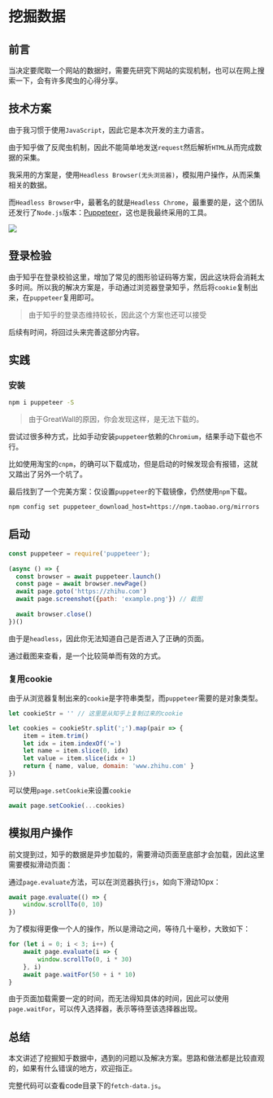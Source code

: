 # 挖掘数据

## 前言

当决定要爬取一个网站的数据时，需要先研究下网站的实现机制，也可以在网上搜索一下，会有许多爬虫的心得分享。

## 技术方案

由于我习惯于使用`JavaScript`，因此它是本次开发的主力语言。

由于知乎做了反爬虫机制，因此不能简单地发送`request`然后解析`HTML`从而完成数据的采集。

我采用的方案是，使用`Headless Browser(无头浏览器)`，模拟用户操作，从而采集相关的数据。

而`Headless Browser`中，最著名的就是`Headless Chrome`，最重要的是，这个团队还发行了`Node.js`版本：[Puppeteer](https://www.npmjs.com/package/puppeteer)，这也是我最终采用的工具。

![](https://user-images.githubusercontent.com/10379601/29446482-04f7036a-841f-11e7-9872-91d1fc2ea683.png)

## 登录检验

由于知乎在登录校验这里，增加了常见的图形验证码等方案，因此这块将会消耗太多时间。所以我的解决方案是，手动通过浏览器登录知乎，然后将`cookie`复制出来，在`puppeteer`复用即可。

> 由于知乎的登录态维持较长，因此这个方案也还可以接受

后续有时间，将回过头来完善这部分内容。

## 实践

### 安装

```bash
npm i puppeteer -S
```

> 由于GreatWall的原因，你会发现这样，是无法下载的。

尝试过很多种方式，比如手动安装`puppeteer`依赖的`Chromium`，结果手动下载也不行。

比如使用淘宝的`cnpm`，的确可以下载成功，但是启动的时候发现会有报错，这就又踏出了另外一个坑了。

最后找到了一个完美方案：仅设置`puppeteer`的下载镜像，仍然使用`npm`下载。

```bash
npm config set puppeteer_download_host=https://npm.taobao.org/mirrors
```

## 启动

```js
const puppeteer = require('puppeteer');
 
(async () => {
  const browser = await puppeteer.launch()
  const page = await browser.newPage()
  await page.goto('https://zhihu.com')
  await page.screenshot({path: 'example.png'}) // 截图
 
  await browser.close()
})()
```

由于是`headless`，因此你无法知道自己是否进入了正确的页面。

通过截图来查看，是一个比较简单而有效的方式。

### 复用cookie

由于从浏览器复制出来的`cookie`是字符串类型，而`puppeteer`需要的是对象类型。

```js
let cookieStr = '' // 这里是从知乎上复制过来的cookie

let cookies = cookieStr.split(';').map(pair => {
    item = item.trim()
    let idx = item.indexOf('=')
    let name = item.slice(0, idx)
    let value = item.slice(idx + 1)
    return { name, value, domain: 'www.zhihu.com' }
})
```

可以使用`page.setCookie`来设置`cookie`

```js
await page.setCookie(...cookies)
```

## 模拟用户操作

前文提到过，知乎的数据是异步加载的，需要滑动页面至底部才会加载，因此这里需要模拟滑动页面：

通过`page.evaluate`方法，可以在浏览器执行`js`，如向下滑动10px：

```js
await page.evaluate(() => {
    window.scrollTo(0, 10)
})
```

为了模拟得更像一个人的操作，所以是滑动之间，等待几十毫秒，大致如下：

```js
for (let i = 0; i < 3; i++) {
    await page.evaluate(i => {
        window.scrollTo(0, i * 30)
    }, i)
    await page.waitFor(50 + i * 10)
}
```

由于页面加载需要一定的时间，而无法得知具体的时间，因此可以使用`page.waitFor`，可以传入选择器，表示等待至该选择器出现。

## 总结

本文讲述了挖掘知乎数据中，遇到的问题以及解决方案。思路和做法都是比较直观的，如果有什么错误的地方，欢迎指正。

完整代码可以查看code目录下的`fetch-data.js`。